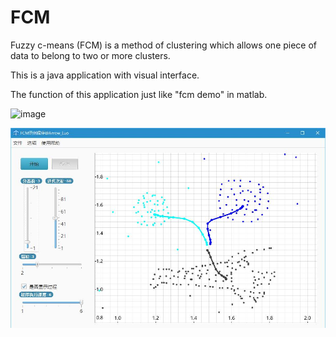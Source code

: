 # FCM
Fuzzy c-means (FCM) is a method of clustering which allows one piece of data to belong to two or more clusters.

This is a java application with visual interface.

The function of this application just like "fcm demo" in matlab.

![image](./cuting/source_ep.png)

![image](./cutimg/cutimage_1.jpg)
